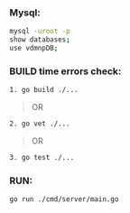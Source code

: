 ### Mysql:
```sh
mysql -uroot -p
show databases;
use vdmnpDB;
```

### BUILD time errors check: 
```sh
1. go build ./...
```
> OR
```sh
2. go vet ./...
```
> OR
```sh
3. go test ./...
```

### RUN: 
```sh
go run ./cmd/server/main.go
```